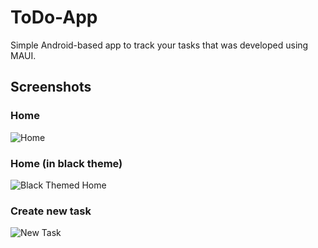 # ToDo-App
Simple Android-based app to track your tasks that was developed using MAUI.
## Screenshots
### Home
![Home](https://i.imgur.com/c1lSEzq.jpg)
### Home (in black theme)
![Black Themed Home](https://imgur.com/wLPo2FO.jpg)
### Create new task
![New Task](https://imgur.com/UqOxH6K.jpg)
